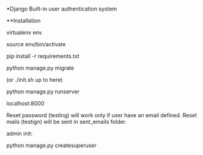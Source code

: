 *Django Built-in user authentication system

**Installation

virtualenv env

source env/bin/activate

pip install -r requirements.txt

python manage.py migrate

(or ./init.sh up to here)

python manage.py runserver

localhost:8000

Reset password (testing)  will work only if user have an email defined.
Reset mails (testign) will be sent in sent_emails folder.

admin init:

python manage.py createsuperuser

